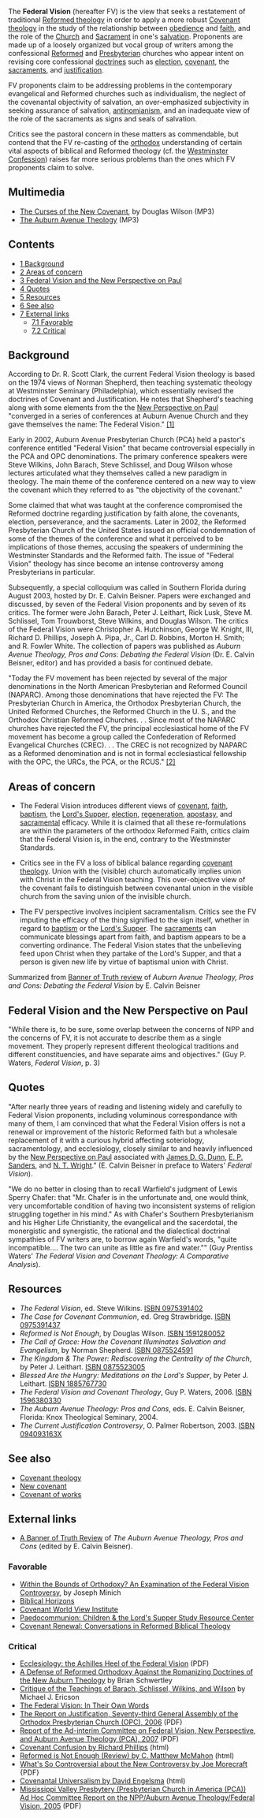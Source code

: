 The **Federal Vision** (hereafter FV) is the view that seeks a
restatement of traditional
[Reformed theology](Reformed_theology "Reformed theology") in order
to apply a more robust
[Covenant theology](Covenant_theology "Covenant theology") in the
study of the relationship between
[obedience](index.php?title=Obedience&action=edit&redlink=1 "Obedience (page does not exist)")
and [faith](Faith "Faith"), and the role of the
[Church](Church "Church") and [Sacrament](Sacrament "Sacrament") in
one's [salvation](Salvation "Salvation"). Proponents are made up of
a loosely organized but vocal group of writers among the
confessional [Reformed](Reformed_churches "Reformed churches") and
[Presbyterian](Presbyterian "Presbyterian") churches who appear
intent on revising core confessional
[doctrines](Doctrine "Doctrine") such as
[election](Election "Election"),
[covenant](Covenant_Theology "Covenant Theology"), the
[sacraments](Sacraments "Sacraments"), and
[justification](Justification "Justification").

FV proponents claim to be addressing problems in the contemporary
evangelical and Reformed churches such as individualism, the
neglect of the covenantal objectivity of salvation, an
over-emphasized subjectivity in seeking assurance of salvation,
[antinomianism](Antinomianism "Antinomianism"), and an inadequate
view of the role of the sacraments as signs and seals of
salvation.

Critics see the pastoral concern in these matters as commendable,
but contend that the FV re-casting of the
[orthodox](Orthodox "Orthodox") understanding of certain vital
aspects of biblical and Reformed theology (cf. the
[Westminster Confession](Westminster_Confession "Westminster Confession"))
raises far more serious problems than the ones which FV proponents
claim to solve.

## Multimedia

-   [The Curses of the New Covenant](http://mp3.sermonaudio.com/media/7602194425/7602194425.mp3),
    by Douglas Wilson (MP3)
-   [The Auburn Avenue Theology](http://www.trinitylectures.org/MP3/AubAveTheo_Collection13.MP3)
    (MP3)

## Contents

-   [1 Background](#Background)
-   [2 Areas of concern](#Areas_of_concern)
-   [3 Federal Vision and the New Perspective on Paul](#Federal_Vision_and_the_New_Perspective_on_Paul)
-   [4 Quotes](#Quotes)
-   [5 Resources](#Resources)
-   [6 See also](#See_also)
-   [7 External links](#External_links)
    -   [7.1 Favorable](#Favorable)
    -   [7.2 Critical](#Critical)


## Background

According to Dr. R. Scott Clark, the current Federal Vision
theology is based on the 1974 views of Norman Shepherd, then
teaching systematic theology at Westminster Seminary
(Philadelphia), which essentially revised the doctrines of Covenant
and Justification. He notes that Shepherd's teaching along with
some elements from the the
[New Perspective on Paul](New_Perspective_on_Paul "New Perspective on Paul")
"converged in a series of conferences at Auburn Avenue Church and
they gave themselves the name: The Federal Vision."
[[1]](http://www.wscal.edu/clark/tuning.php)

Early in 2002, Auburn Avenue Presbyterian Church (PCA) held a
pastor's conference entitled "Federal Vision" that became
controversial especially in the PCA and OPC denominations. The
primary conference speakers were Steve Wilkins, John Barach, Steve
Schlissel, and Doug Wilson whose lectures articulated what they
themselves called a new paradigm in theology. The main theme of the
conference centered on a new way to view the covenant which they
referred to as "the objectivity of the covenant."

Some claimed that what was taught at the conference compromised the
Reformed doctrine regarding justification by faith alone, the
covenants, election, perseverance, and the sacraments. Later in
2002, the Reformed Presbyterian Church of the United States issued
an official condemnation of some of the themes of the conference
and what it perceived to be implications of those themes, accusing
the speakers of undermining the Westminster Standards and the
Reformed faith. The issue of "Federal Vision" theology has since
become an intense controversy among Presbyterians in particular.

Subsequently, a special colloquium was called in Southern Florida
during August 2003, hosted by Dr. E. Calvin Beisner. Papers were
exchanged and discussed, by seven of the Federal Vision proponents
and by seven of its critics. The former were John Barach, Peter J.
Leithart, Rick Lusk, Steve M. Schlissel, Tom Trouwborst, Steve
Wilkins, and Douglas Wilson. The critics of the Federal Vision were
Christopher A. Hutchinson, George W. Knight, III, Richard D.
Phillips, Joseph A. Pipa, Jr., Carl D. Robbins, Morton H. Smith;
and R. Fowler White. The collection of papers was published as
*Auburn Avenue Theology, Pros and Cons: Debating the Federal Vision*
(Dr. E. Calvin Beisner, editor) and has provided a basis for
continued debate.

"Today the FV movement has been rejected by several of the major
denominations in the North American Presbyterian and Reformed
Council (NAPARC). Among those denominations that have rejected the
FV: The Presbyterian Church in America, the Orthodox Presbyterian
Church, the United Reformed Churches, the Reformed Church in the U.
S., and the Orthodox Christian Reformed Churches. . . Since most of
the NAPARC churches have rejected the FV, the principal
ecclesiastical home of the FV movement has become a group called
the Confederation of Reformed Evangelical Churches (CREC). . . The
CREC is not recognized by NAPARC as a Reformed denomination and is
not in formal ecclesiastical fellowship with the OPC, the URCs, the
PCA, or the RCUS." [[2]](http://www.wscal.edu/clark/tuning.php)

## Areas of concern

-   The Federal Vision introduces different views of
    [covenant](Covenant "Covenant"), [faith](Faith "Faith"),
    [baptism](Baptism "Baptism"), the
    [Lord's Supper](Lord's_Supper "Lord's Supper"),
    [election](Election "Election"),
    [regeneration](Regeneration "Regeneration"),
    [apostasy](Apostasy "Apostasy"), and
    [sacramental](Sacraments "Sacraments") efficacy. While it is
    claimed that all these re-formulations are within the parameters of
    the orthodox Reformed Faith, critics claim that the Federal Vision
    is, in the end, contrary to the Westminster Standards.

-   Critics see in the FV a loss of biblical balance regarding
    [covenant theology](Covenant_theology "Covenant theology"). Union
    with the (visible) church automatically implies union with Christ
    in the Federal Vision teaching. This over-objective view of the
    covenant fails to distinguish between covenantal union in the
    visible church from the saving union of the invisible church.

-   The FV perspective involves incipient sacramentalism. Critics
    see the FV imputing the efficacy of the thing signified to the sign
    itself, whether in regard to [baptism](Baptism "Baptism") or the
    [Lord's Supper](Lord's_Supper "Lord's Supper"). The
    [sacraments](Sacraments "Sacraments") can communicate blessings
    apart from faith, and baptism appears to be a converting ordinance.
    The Federal Vision states that the unbelieving feed upon Christ
    when they partake of the Lord's Supper, and that a person is given
    new life by virtue of baptismal union with Christ.

Summarized from
[Banner of Truth review](http://www.banneroftruth.org/pages/articles/article_detail.php?601)
of
*Auburn Avenue Theology, Pros and Cons: Debating the Federal Vision*
by E. Calvin Beisner

## Federal Vision and the New Perspective on Paul

"While there is, to be sure, some overlap between the concerns of
NPP and the concerns of FV, it is not accurate to describe them as
a single movement. They properly represent different theological
traditions and different constituencies, and have separate aims and
objectives." (Guy P. Waters, *Federal Vision*, p. 3)

## Quotes

"After nearly three years of reading and listening widely and
carefully to Federal Vision proponents, including voluminous
correspondance with many of them, I am convinced that what the
Federal Vision offers is not a renewal or improvement of the
historic Reformed faith but a wholesale replacement of it with a
curious hybrid affecting soteriology, sacramentology, and
ecclesiology, closely similar to and heavily influenced by the
[New Perspective on Paul](New_Perspective_on_Paul "New Perspective on Paul")
associated with [James D. G. Dunn](James_Dunn "James Dunn"),
[E. P. Sanders](E._P._Sanders "E. P. Sanders"), and
[N. T. Wright](N._T._Wright "N. T. Wright")." (E. Calvin Beisner in
preface to Waters' *Federal Vision*).

"We do no better in closing than to recall Warfield's judgment of
Lewis Sperry Chafer: that "Mr. Chafer is in the unfortunate and,
one would think, very uncomfortable condition of having two
inconsistent systems of religion struggling together in his mind."
As with Chafer's Southern Presbyterianism and his Higher Life
Christianity, the evangelical and the sacerdotal, the monergistic
and synergistic, the rational and the dialectical doctrinal
sympathies of FV writers are, to borrow again Warfield's words,
"quite incompatible.... The two can unite as little as fire and
water."" (Guy Prentiss Waters'
*The Federal Vision and Covenant Theology: A Comparative Analysis*).

## Resources

-   *The Federal Vision*, ed. Steve Wilkins.
    [ISBN 0975391402](http://www.theopedia.com/Special:BookSources/0975391402)
-   *The Case for Covenant Communion*, ed. Greg Strawbridge.
    [ISBN 0975391437](http://www.theopedia.com/Special:BookSources/0975391437)
-   *Reformed is Not Enough*, by Douglas Wilson.
    [ISBN 1591280052](http://www.theopedia.com/Special:BookSources/1591280052)
-   *The Call of Grace: How the Covenant Illuminates Salvation and Evangelism*,
    by Norman Shepherd.
    [ISBN 0875524591](http://www.theopedia.com/Special:BookSources/0875524591)
-   *The Kingdom & The Power: Rediscovering the Centrality of the Church*,
    by Peter J. Leithart.
    [ISBN 0875523005](http://www.theopedia.com/Special:BookSources/0875523005)
-   *Blessed Are the Hungry: Meditations on the Lord's Supper*, by
    Peter J. Leithart.
    [ISBN 1885767730](http://www.theopedia.com/Special:BookSources/1885767730)
-   *The Federal Vision and Covenant Theology*, Guy P. Waters,
    2006.
    [ISBN 1596380330](http://www.theopedia.com/Special:BookSources/1596380330)
-   *The Auburn Avenue Theology: Pros and Cons*, eds. E. Calvin
    Beisner, Florida: Knox Theological Seminary, 2004.
-   *The Current Justification Controversy*, O. Palmer Robertson,
    2003.
    [ISBN 094093163X](http://www.theopedia.com/Special:BookSources/094093163X)

## See also

-   [Covenant theology](Covenant_theology "Covenant theology")
-   [New covenant](New_covenant "New covenant")
-   [Covenant of works](Covenant_of_works "Covenant of works")

## External links

-   [A Banner of Truth Review](http://www.banneroftruth.org/pages/articles/article_detail.php?601)
    of *The Auburn Avenue Theology, Pros and Cons* (edited by E. Calvin
    Beisner).

### Favorable

-   [Within the Bounds of Orthodoxy? An Examination of the Federal Vision Controversy](http://www.biblelighthouse.com/covenants/within_the_bounds_of_orthodoxy.htm),
    by Joseph Minich
-   [Biblical Horizons](http://www.biblicalhorizons.com/)
-   [Covenant World View Institute](http://www.berith.org/)
-   [Paedocommunion: Children & the Lord's Supper Study Resource Center](http://www.paedocommunion.com/)
-   [Covenant Renewal: Conversations in Reformed Biblical Theology](http://www.covenantrenewal.com/)

### Critical

-   [Ecclesiology: the Achilles Heel of the Federal Vision](http://www.contra-mundum.org/vision/ecclesiology.pdf)
    (PDF)
-   [A Defense of Reformed Orthodoxy Against the Romanizing Doctrines of the New Auburn Theology](http://www.reformedonline.com/view/reformedonline/Auburn2.html)
    by Brian Schwertley
-   [Critique of the Teachings of Barach, Schlissel, Wilkins, and Wilson](http://www.semper-reformanda.org/ericson.html)
    by Michael J. Ericson
-   [The Federal Vision: In Their Own Words](http://www.paulperspective.com/page2.html)
-   [The Report on Justification, Seventy-third General Assembly of the Orthodox Presbyterian Church (OPC), 2006](http://www.opc.org/GA/justification.pdf)
    (PDF)
-   [Report of the Ad-interim Committee on Federal Vision, New Perspective, and Auburn Avenue Theology (PCA), 2007](http://www.pcahistory.org/pca/07-fvreport.pdf)
    (PDF)
-   [Covenant Confusion by Richard Phillips](http://www.alliancenet.org/partner/Article_Display_Page/0,,PTID307086%7CCHID559376%7CCIID1787572,00.html)
    (html)
-   [Reformed is Not Enough (Review) by C. Matthew McMahon](http://www.apuritansmind.com/BookReviews/Sourpuss/WilsonDouglasReformedNotEnough.htm)
    (html)
-   [What's So Controversial about the New Controversy by Joe Morecraft](http://www.rpcus.com/Controversial.pdf)
    {PDF}
-   [Covenantal Universalism by David Engelsma](http://www.prca.org/standard_bearer/volume80/2004apr15.html)
    (html)
-   [Mississippi Valley Presbytery (Presbyterian Church in America (PCA)) Ad Hoc Committee Report on the NPP/Auburn Avenue Theology/Federal Vision, 2005](http://www.fpcjackson.org/resources/apologetics/PDFs/Public%20Miss%20Valley%20Pres%20AAPC2.pdf)
    (PDF)



